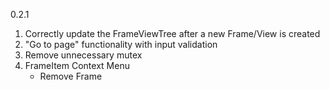 0.2.1

1. Correctly update the FrameViewTree after a new Frame/View is created
2. "Go to page" functionality with input validation
3. Remove unnecessary mutex
4. FrameItem Context Menu
    - Remove Frame